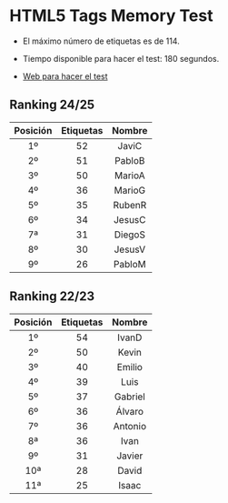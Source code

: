 # HTML5 Tags Memory Test

- El máximo número de etiquetas es de 114.

- Tiempo disponible para hacer el test: 180 segundos.

- [Web para hacer el test](https://codepen.io/plfstr/full/zYqQeRw)

## Ranking 24/25

| Posición  | Etiquetas   |  Nombre    |
|:----------:|:-----------:|:----------:|
| 1º        | 52          | JaviC      |
| 2º        | 51          | PabloB     |
| 3º        | 50          | MarioA     |
| 4º        | 36          | MarioG     |
| 5º        | 35          | RubenR     |
| 6º        | 34          | JesusC     |
| 7ª        | 31          | DiegoS     |
| 8º        | 30          | JesusV     |
| 9º        | 26          | PabloM     |

## Ranking 22/23

| Posición  | Etiquetas   |  Nombre    |
|:----------:|:-----------:|:----------:|
| 1º        | 54          | IvanD      |
| 2º        | 50          | Kevin      |
| 3º        | 40          | Emilio     |
| 4º        | 39          | Luis       |
| 5º        | 37          | Gabriel    |
| 6º        | 36          | Álvaro     |
| 7º        | 36          | Antonio    |
| 8ª        | 36          | Ivan       |
| 9º        | 31          | Javier     |
| 10ª       | 28          | David      |
| 11ª       | 25          | Isaac      |
